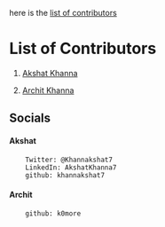 here is the [list of contributors](#list-of-contributors)
# List of Contributors

1. [Akshat Khanna](https://www.github.com/khannakshat7)

2. [Archit Khanna](https://www.github.com/k0more) 

## Socials 
#### Akshat
        Twitter: @Khannakshat7
        LinkedIn: AkshatKhanna7
        github: khannakshat7

#### Archit 
        github: k0more
